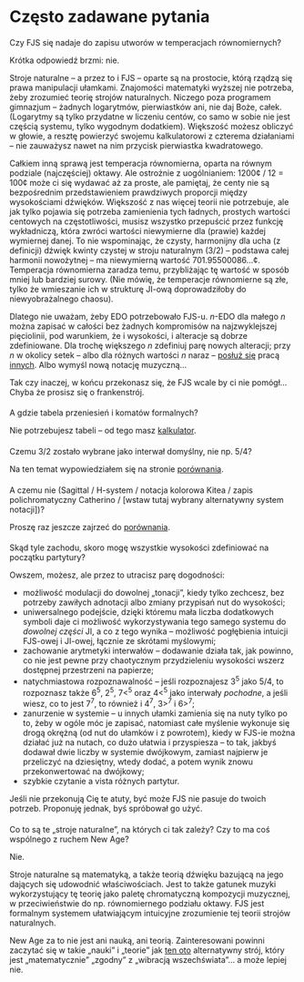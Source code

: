 ﻿# Często zadawane pytania

<style>h2 { font-weight: normal; font-size: 100%; }</style>

## Czy FJS się nadaje do zapisu utworów w temperacjach równomiernych?

Krótka odpowiedź brzmi: nie.

Stroje naturalne – a przez to i FJS – oparte są na prostocie, którą rządzą się prawa manipulacji ułamkami. Znajomości matematyki wyższej nie potrzeba, żeby zrozumieć teorię strojów naturalnych. Niczego poza programem gimnazjum – żadnych logarytmów, pierwiastków ani, nie daj Boże, całek. (Logarytmy są tylko przydatne w liczeniu centów, co samo w sobie nie jest częścią systemu, tylko wygodnym dodatkiem). Większość możesz obliczyć w głowie, a resztę powierzyć swojemu kalkulatorowi z czterema działaniami – nie zauważysz nawet na nim przycisk pierwiastka kwadratowego.

Całkiem inną sprawą jest temperacja równomierna, oparta na równym podziale (najczęściej) oktawy. Ale ostrożnie z uogólnianiem: 1200¢ / 12 = 100¢ może ci się wydawać aż za proste, ale pamiętaj, że centy nie są bezpośrednim przedstawieniem prawdziwych proporcji między wysokościami dźwięków. Większość z nas więcej teorii nie potrzebuje, ale jak tylko pojawia się potrzeba zamienienia tych ładnych, prostych wartości centowych na częstotliwości, musisz wszystko przepuścić przez funkcję wykładniczą, która zwróci wartości niewymierne dla (prawie) każdej wymiernej danej. To nie wspominając, że czysty, harmonijny dla ucha (z definicji) dźwięk kwinty czystej w stroju naturalnym (3/2) – podstawa całej harmonii nowożytnej – ma niewymierną wartość 701.95500086…¢. Temperacja równomierna zaradza temu, przybliżając tę wartość w sposób mniej lub bardziej surowy. (Nie mówię, że temperacje równomierne są złe, tylko że wmieszanie ich w strukturę JI-ową doprowadziłoby do niewyobrażalnego chaosu).

Dlatego nie uważam, żeby EDO potrzebowało FJS-u. *n*-EDO dla małego *n* można zapisać w całości bez żadnych kompromisów na najzwyklejszej pięciolinii, pod warunkiem, że i wysokości, i alteracje są dobrze zdefiniowane. Dla trochę większego *n* zdefiniuj parę nowych alteracji; przy *n* w okolicy setek – albo dla różnych wartości *n* naraz – [posłuż się](http://musictheory.zentral.zone/huntsystem1.html) pracą [innych](http://sagittal.org/). Albo wymyśl nową notację muzyczną…

Tak czy inaczej, w końcu przekonasz się, że FJS wcale by ci nie pomógł… Chyba że prosisz się o frankenstrój.

## A gdzie tabela przeniesień i komatów formalnych?

Nie potrzebujesz tabeli – od tego masz [kalkulator](calc.html).

## Czemu 3/2 zostało wybrane jako interwał domyślny, nie np. 5/4?

Na ten temat wypowiedziałem się na stronie [porównania](compare.html).

## A czemu nie (Sagittal / H-system / notacja kolorowa Kitea / zapis polichromatyczny Catherino / \[wstaw tutaj wybrany alternatywny system notacji\])?

Proszę raz jeszcze zajrzeć do [porównania](compare.html).

## Skąd tyle zachodu, skoro mogę wszystkie wysokości zdefiniować na początku partytury?

Owszem, możesz, ale przez to utracisz parę dogodności:

- możliwość modulacji do dowolnej „tonacji”, kiedy tylko zechcesz, bez potrzeby zawiłych adnotacji albo zmiany przypisań nut do wysokości;
- uniwersalnego podejście, dzięki któremu mała liczba dodatkowych symboli daje ci możliwość wykorzystywania tego samego systemu do *dowolnej części* JI, a co z tego wynika – możliwość pogłębienia intuicji FJS-owej i JI-owej, łącznie ze skrótami myślowymi;
- zachowanie arytmetyki interwałów – dodawanie działa tak, jak powinno, co nie jest pewne przy chaotycznym przydzieleniu wysokości wszerz dostępnej przestrzeni na papierze;
- natychmiastowa rozpoznawalność – jeśli rozpoznajesz 3<sup>5</sup> jako 5/4, to rozpoznasz także 6<sup>5</sup>, 2<sup>5</sup>, 7&lt;<sup>5</sup> oraz 4&lt;<sup>5</sup> jako interwały *pochodne*, a jeśli wiesz, co to jest 7<sup>7</sup>, to również i 4<sup>7</sup>, 3><sup>7</sup> i 6><sup>7</sup>;
- zanurzenie w systemie – u innych ułamki zamienia się na nuty tylko po to, żeby w ogóle móc je zapisać, natomiast całe myślenie wykonuje się drogą okrężną (od nut do ułamków i z powrotem), kiedy w FJS-ie można działać już na nutach, co dużo ułatwia i przyspiesza – to tak, jakbyś dodawał dwie liczby w systemie dwójkowym, zamiast najpierw je przeliczyć na dziesiętny, wtedy dodać, a potem wynik znowu przekonwertować na dwójkowy;
- szybkie czytanie a vista różnych partytur.

Jeśli nie przekonują Cię te atuty, być może FJS nie pasuje do twoich potrzeb. Proponuję jednak, byś spróbował go użyć.

## Co to są te „stroje naturalne”, na których ci tak zależy? Czy to ma coś wspólnego z ruchem New Age?

Nie.

Stroje naturalne są matematyką, a także teorią dźwięku bazującą na jego dających się udowodnić właściwościach. Jest to także gatunek muzyki wykorzystujący tę teorię jako paletę chromatyczną kompozycji muzycznej, w przeciwieństwie do np. równomiernego podziału oktawy. FJS jest formalnym systemem ułatwiającym intuicyjne zrozumienie tej teorii strojów naturalnych.

New Age za to nie jest ani nauką, ani teorią. Zainteresowani powinni zaczytać się w takie „nauki” i „teorie” jak [ten oto](https://attunedvibrations.com/432hz/) alternatywny strój, który jest „matematycznie” „zgodny” z „wibracją wszechświata”… a może lepiej nie.
